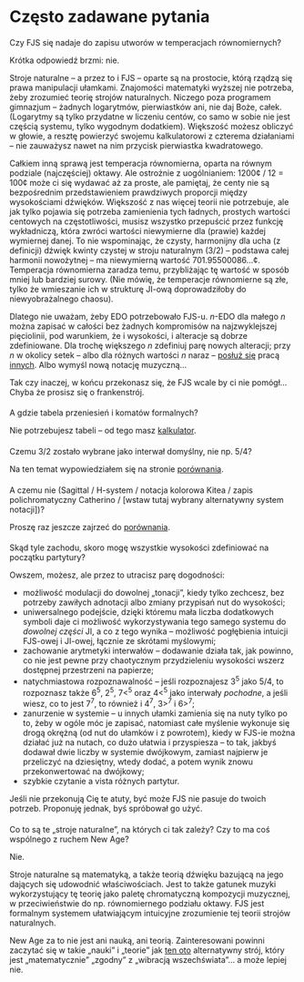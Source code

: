 ﻿# Często zadawane pytania

<style>h2 { font-weight: normal; font-size: 100%; }</style>

## Czy FJS się nadaje do zapisu utworów w temperacjach równomiernych?

Krótka odpowiedź brzmi: nie.

Stroje naturalne – a przez to i FJS – oparte są na prostocie, którą rządzą się prawa manipulacji ułamkami. Znajomości matematyki wyższej nie potrzeba, żeby zrozumieć teorię strojów naturalnych. Niczego poza programem gimnazjum – żadnych logarytmów, pierwiastków ani, nie daj Boże, całek. (Logarytmy są tylko przydatne w liczeniu centów, co samo w sobie nie jest częścią systemu, tylko wygodnym dodatkiem). Większość możesz obliczyć w głowie, a resztę powierzyć swojemu kalkulatorowi z czterema działaniami – nie zauważysz nawet na nim przycisk pierwiastka kwadratowego.

Całkiem inną sprawą jest temperacja równomierna, oparta na równym podziale (najczęściej) oktawy. Ale ostrożnie z uogólnianiem: 1200¢ / 12 = 100¢ może ci się wydawać aż za proste, ale pamiętaj, że centy nie są bezpośrednim przedstawieniem prawdziwych proporcji między wysokościami dźwięków. Większość z nas więcej teorii nie potrzebuje, ale jak tylko pojawia się potrzeba zamienienia tych ładnych, prostych wartości centowych na częstotliwości, musisz wszystko przepuścić przez funkcję wykładniczą, która zwróci wartości niewymierne dla (prawie) każdej wymiernej danej. To nie wspominając, że czysty, harmonijny dla ucha (z definicji) dźwięk kwinty czystej w stroju naturalnym (3/2) – podstawa całej harmonii nowożytnej – ma niewymierną wartość 701.95500086…¢. Temperacja równomierna zaradza temu, przybliżając tę wartość w sposób mniej lub bardziej surowy. (Nie mówię, że temperacje równomierne są złe, tylko że wmieszanie ich w strukturę JI-ową doprowadziłoby do niewyobrażalnego chaosu).

Dlatego nie uważam, żeby EDO potrzebowało FJS-u. *n*-EDO dla małego *n* można zapisać w całości bez żadnych kompromisów na najzwyklejszej pięciolinii, pod warunkiem, że i wysokości, i alteracje są dobrze zdefiniowane. Dla trochę większego *n* zdefiniuj parę nowych alteracji; przy *n* w okolicy setek – albo dla różnych wartości *n* naraz – [posłuż się](http://musictheory.zentral.zone/huntsystem1.html) pracą [innych](http://sagittal.org/). Albo wymyśl nową notację muzyczną…

Tak czy inaczej, w końcu przekonasz się, że FJS wcale by ci nie pomógł… Chyba że prosisz się o frankenstrój.

## A gdzie tabela przeniesień i komatów formalnych?

Nie potrzebujesz tabeli – od tego masz [kalkulator](calc.html).

## Czemu 3/2 zostało wybrane jako interwał domyślny, nie np. 5/4?

Na ten temat wypowiedziałem się na stronie [porównania](compare.html).

## A czemu nie (Sagittal / H-system / notacja kolorowa Kitea / zapis polichromatyczny Catherino / \[wstaw tutaj wybrany alternatywny system notacji\])?

Proszę raz jeszcze zajrzeć do [porównania](compare.html).

## Skąd tyle zachodu, skoro mogę wszystkie wysokości zdefiniować na początku partytury?

Owszem, możesz, ale przez to utracisz parę dogodności:

- możliwość modulacji do dowolnej „tonacji”, kiedy tylko zechcesz, bez potrzeby zawiłych adnotacji albo zmiany przypisań nut do wysokości;
- uniwersalnego podejście, dzięki któremu mała liczba dodatkowych symboli daje ci możliwość wykorzystywania tego samego systemu do *dowolnej części* JI, a co z tego wynika – możliwość pogłębienia intuicji FJS-owej i JI-owej, łącznie ze skrótami myślowymi;
- zachowanie arytmetyki interwałów – dodawanie działa tak, jak powinno, co nie jest pewne przy chaotycznym przydzieleniu wysokości wszerz dostępnej przestrzeni na papierze;
- natychmiastowa rozpoznawalność – jeśli rozpoznajesz 3<sup>5</sup> jako 5/4, to rozpoznasz także 6<sup>5</sup>, 2<sup>5</sup>, 7&lt;<sup>5</sup> oraz 4&lt;<sup>5</sup> jako interwały *pochodne*, a jeśli wiesz, co to jest 7<sup>7</sup>, to również i 4<sup>7</sup>, 3><sup>7</sup> i 6><sup>7</sup>;
- zanurzenie w systemie – u innych ułamki zamienia się na nuty tylko po to, żeby w ogóle móc je zapisać, natomiast całe myślenie wykonuje się drogą okrężną (od nut do ułamków i z powrotem), kiedy w FJS-ie można działać już na nutach, co dużo ułatwia i przyspiesza – to tak, jakbyś dodawał dwie liczby w systemie dwójkowym, zamiast najpierw je przeliczyć na dziesiętny, wtedy dodać, a potem wynik znowu przekonwertować na dwójkowy;
- szybkie czytanie a vista różnych partytur.

Jeśli nie przekonują Cię te atuty, być może FJS nie pasuje do twoich potrzeb. Proponuję jednak, byś spróbował go użyć.

## Co to są te „stroje naturalne”, na których ci tak zależy? Czy to ma coś wspólnego z ruchem New Age?

Nie.

Stroje naturalne są matematyką, a także teorią dźwięku bazującą na jego dających się udowodnić właściwościach. Jest to także gatunek muzyki wykorzystujący tę teorię jako paletę chromatyczną kompozycji muzycznej, w przeciwieństwie do np. równomiernego podziału oktawy. FJS jest formalnym systemem ułatwiającym intuicyjne zrozumienie tej teorii strojów naturalnych.

New Age za to nie jest ani nauką, ani teorią. Zainteresowani powinni zaczytać się w takie „nauki” i „teorie” jak [ten oto](https://attunedvibrations.com/432hz/) alternatywny strój, który jest „matematycznie” „zgodny” z „wibracją wszechświata”… a może lepiej nie.
